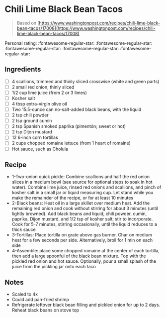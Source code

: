 <!-- Do not modify sections with "AUTO-*". They are updated by make.py -->

# Chili Lime Black Bean Tacos

> Based on [https://www.washingtonpost.com/recipes/chili-lime-black-bean-tacos/17008](https://www.washingtonpost.com/recipes/chili-lime-black-bean-tacos/17008)

<!-- rating=0; (User can specify rating on scale of 1-5) -->
<!-- AUTO-UserRating -->
Personal rating: :fontawesome-regular-star: :fontawesome-regular-star: :fontawesome-regular-star: :fontawesome-regular-star: :fontawesome-regular-star:
<!-- /AUTO-UserRating -->

<!-- TODO: Capture image for Chili Lime Black Bean Tacos -->

## Ingredients

* [ ] 4 scallions, trimmed and thinly sliced crosswise (white and green parts)
* [ ] 2 small red onion, thinly sliced
* [ ] 1/2 cup lime juice (from 2 or 3 limes)
* [ ] Kosher salt
* [ ] 4 tbsp extra-virgin olive oil
* [ ] Two 15.5-ounce can no-salt-added black beans, with the liquid
* [ ] 2 tsp chili powder
* [ ] 2 tsp ground cumin
* [ ] 2 tsp Spanish smoked paprika (pimentón; sweet or hot)
* [ ] 2 tsp Dijon mustard
* [ ] 12 6-inch corn tortillas
* [ ] 2 cups chopped romaine lettuce (from 1 heart of romaine)
* [ ] Hot sauce, such as Cholula

## Recipe

* 1-Two-onion quick pickle: Combine scallions and half the red onion slices in a medium bowl (see source for optional steps to soak in hot water). Combine lime juice, rinsed red onions and scallions, and pinch of kosher salt in a small jar or liquid measuring cup. Let stand while you make the remainder of the recipe, or for at least 10 minutes
* 2-Black beans: Heat oil in a large skillet over medium heat. Add the remaining red onion and cook without stirring for about 3 minutes (until lightly browned). Add black beans and liquid, chili powder, cumin, paprika, Dijon mustard, and 1/2 tsp of kosher salt; stir to incorporate. Cook for 5-7 minutes, stirring occasionally, until the liquid reduces to a thick sauce
* 3-Tortillas: Place tortilla on grate above gas burner. Char on medium heat for a few seconds per side. Alternatively, broil for 1 min on each side
* 4-Assemble: place some chopped romaine at the center of each tortilla, then add a large spoonful of the black bean mixture. Top with the pickled red onion and hot sauce. Optionally, pour a small splash of the juice from the pickling jar onto each taco

## Notes

* Scaled to 4x
* Could add pan-fried shrimp
* Refrigerate leftover black bean filling and pickled onion for up to 2 days. Reheat black beans on stove top
